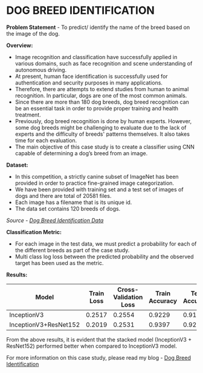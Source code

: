 # DOG BREED IDENTIFICATION
**Problem Statement** - To predict/ identify the name of the breed based on the image of the dog.

**Overview:**

- Image recognition and classification have successfully applied in various domains, such as face recognition and scene understanding of autonomous driving.
- At present, human face identification is successfully used for authentication and security purposes in many applications.
- Therefore, there are attempts to extend studies from human to animal recognition. In particular, dogs are one of the most common animals.
- Since there are more than 180 dog breeds, dog breed recognition can be an essential task in order to provide proper training and health treatment.
- Previously, dog breed recognition is done by human experts. However, some dog breeds might be challenging to evaluate due to the lack of experts and the difficulty of breeds' patterns themselves. It also takes time for each evaluation.
- The main objective of this case study is to create a classifier using CNN capable of determining a dog’s breed from an image.

**Dataset:**

- In this competition, a strictly canine subset of ImageNet has been provided in order to practice fine-grained image categorization.
- We have been provided with training set and a test set of images of dogs and there are total of 20581 files.
- Each image has a filename that is its unique id.
- The data set contains 120 breeds of dogs.

*Source - [Dog Breed Identification Data](https://www.kaggle.com/competitions/dog-breed-identification/data)*

**Classification Metric:**
- For each image in the test data, we must predict a probability for each of the different breeds as part of the case study.
- Multi class log loss between the predicted probability and the observed target has been used as the metric.

**Results:**

| Model | Train Loss | Cross-Validation Loss | Train Accuracy | Test Accuracy |
|----------|----------|----------|----------|----------|
| InceptionV3    | 0.2517   | 0.2554   | 0.9229   | 0.9188   |
| InceptionV3+ResNet152    | 0.2019 | 0.2531 | 0.9397  | 0.9226   |

From the above results, it is evident that the stacked model (InceptionV3 + ResNet152) performed better when compared to InceptionV3 model.

For more information on this case study, please read my blog - [Dog Breed Identification](https://medium.com/@SharathKumarVadla/dog-breed-identification-98cb9f7bd815)
